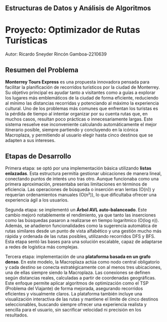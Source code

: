## Estructuras de Datos y Análisis de Algoritmos
# Proyecto: Optimizador de Rutas Turísticas

Autor: Ricardo Sneyder Rincón Gamboa-2210639

## Resumen del Problema

**Monterrey Tours Express** es una propuesta innovadora pensada para facilitar la planificación de recorridos turísticos por la ciudad de Monterrey. Su objetivo principal es ayudar tanto a visitantes como a guías a explorar los lugares más emblemáticos de la ciudad de forma eficiente, reduciendo al mínimo las distancias recorridas y potenciando al máximo la experiencia cultural. Uno de los problemas más comunes que enfrentan los turistas es la pérdida de tiempo al intentar organizar por su cuenta rutas que, en muchos casos, resultan poco prácticas o innecesariamente largas. Este sistema resuelve ese inconveniente calculando automáticamente el mejor itinerario posible, siempre partiendo y concluyendo en la icónica Macroplaza, y permitiendo al usuario elegir hasta cinco destinos que se adapten a sus intereses.

## Etapas de Desarrollo

Primera etapa: se optó por una implementación básica utilizando **listas enlazadas**. Esta estructura permitía gestionar ubicaciones de manera lineal, conectando puntos de interés uno tras otro. Aunque funcionaba como una primera aproximación, presentaba serias limitaciones en términos de eficiencia. Las operaciones de búsqueda o inserción eran lentas (O(n)) y requerían ordenamientos manuales (O(n²)), lo que dificultaba ofrecer una experiencia ágil a los usuarios.

Segunda etapa: se implementó un **Árbol AVL auto-balanceado**. Este cambio mejoró notablemente el rendimiento, ya que tanto las inserciones como las búsquedas pasaron a realizarse en tiempo logarítmico (O(log n)). Además, se añadieron funcionalidades como la sugerencia automática de rutas similares desde un punto de vista alfabético y una gestión mucho más rápida y ordenada de las rutas posibles, utilizando recorridos DFS y BFS. Esta etapa sentó las bases para una solución escalable, capaz de adaptarse a redes de logística más complejas.

Tercera etapa: implementación de una **plataforma basada en un grafo denso**. En este modelo, la Macroplaza actúa como nodo central obligatorio y cada destino se conecta estratégicamente con al menos tres ubicaciones, una de ellas siempre siendo la Macroplaza. Las conexiones se definen según distancias reales, calculadas a partir de coordenadas geográficas. Este enfoque permite aplicar algoritmos de optimización como el TSP (Problema del Viajante) de forma mejorada, asegurando recorridos eficientes y visualmente claros. La plataforma también incluye una visualización interactiva de las rutas y mantiene el límite de cinco destinos seleccionables, buscando siempre ofrecer una experiencia realista y sencilla para el usuario, sin sacrificar velocidad ni precisión en los resultados.
